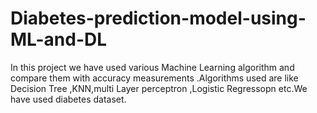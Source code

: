 # Diabetes-prediction-model-using-ML-and-DL
In this project we have used various Machine Learning algorithm and compare them with accuracy measurements .Algorithms used are like Decision Tree ,KNN,multi Layer perceptron ,Logistic Regressopn etc.We have used diabetes dataset.
